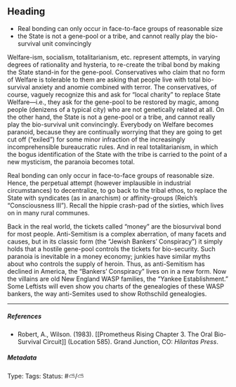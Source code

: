 ## Heading  # 

- Real bonding can only occur in face-to-face groups of reasonable size
- the State is not a gene-pool or a tribe, and cannot really play the bio-survival unit convincingly

Welfare-ism, socialism, totalitarianism, etc. represent attempts, in varying degrees of rationality and hysteria, to re-create the tribal bond by making the State stand-in for the gene-pool. Conservatives who claim that no form of Welfare is tolerable to them are asking that people live with total bio-survival anxiety and anomie combined with terror. The conservatives, of course, vaguely recognize this and ask for “local charity” to replace State Welfare—i.e., they ask for the gene-pool to be restored by magic, among people (denizens of a typical city) who are not genetically related at all. On the other hand, the State is not a gene-pool or a tribe, and cannot really play the bio-survival unit convincingly. Everybody on Welfare becomes paranoid, because they are continually worrying that they are going to get cut off (“exiled”) for some minor infraction of the increasingly incomprehensible bureaucratic rules. And in real totalitarianism, in which the bogus identification of the State with the tribe is carried to the point of a new mysticism, the paranoia becomes total.

Real bonding can only occur in face-to-face groups of reasonable size. Hence, the perpetual attempt (however implausible in industrial circumstances) to decentralize, to go back to the tribal ethos, to replace the State with syndicates (as in anarchism) or affinity-groups (Reich’s “Consciousness III”). Recall the hippie crash-pad of the sixties, which lives on in many rural communes.

Back in the real world, the tickets called “money” are the biosurvival bond for most people. Anti-Semitism is a complex aberration, of many facets and causes, but in its classic form (the “Jewish Bankers’ Conspiracy”) it simply holds that a hostile gene-pool controls the tickets for bio-security. Such paranoia is inevitable in a money economy; junkies have similar myths about who controls the supply of heroin. Thus, as anti-Semitism has declined in America, the “Bankers’ Conspiracy” lives on in a new form. Now the villains are old New England WASP families, the “Yankee Establishment.” Some Leftists will even show you charts of the genealogies of these WASP bankers, the way anti-Semites used to show Rothschild genealogies.

___

##### References

- Robert, A., Wilson. (1983). [[Prometheus Rising Chapter 3. The Oral Bio-Survival Circuit]] (Location 585). Grand Junction, CO: _Hilaritas Press_.

##### Metadata

Type: 
Tags:
Status: #⛅️/⛅️